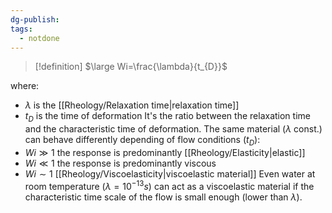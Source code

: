 ```yaml
---
dg-publish: 
tags:
  - notdone
---
```

>[!definition]
>$\large Wi=\frac{\lambda}{t_{D}}$

where:
- $\lambda$ is the [[Rheology/Relaxation time|relaxation time]] 
- $t_{D}$ is the time of deformation
It's the ratio between the relaxation time and the characteristic time of deformation.
The same material ($\lambda$ const.) can behave differently depending of flow conditions ($t_{D}$):
- $Wi\gg 1$ the response is predominantly [[Rheology/Elasticity|elastic]]
- $Wi\ll 1$ the response is predominantly viscous
- $Wi \sim 1$ [[Rheology/Viscoelasticity|viscoelastic material]] 
Even water at room temperature ($\lambda=10^{-13}s$) can act as a viscoelastic material if the characteristic time scale of the flow is small enough (lower than $\lambda$).

